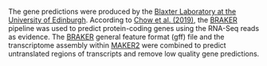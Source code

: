 The gene predictions were produced by the [Blaxter Laboratory at the University of Edinburgh](http://www.nematodes.org/). According to [Chow et al. (2019)](https://europepmc.org/article/MED/30820541), the [BRAKER](https://github.com/Gaius-Augustus/BRAKER) pipeline was used to predict protein-coding genes using the RNA-Seq reads as evidence. The [BRAKER](https://github.com/Gaius-Augustus/BRAKER) general feature format (gff) file and the transcriptome assembly within [MAKER2](https://doi.org/10.1186/1471-2105-12-491) were combined to predict untranslated regions of transcripts and remove low quality gene predictions.

